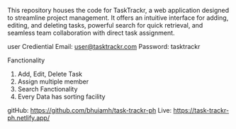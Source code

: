 This repository houses the code for TaskTrackr, a web application designed to streamline project management. It offers an intuitive interface for adding, editing, and deleting tasks, powerful search for quick retrieval, and seamless team collaboration with direct task assignment.

user Crediential
Email: user@tasktrackr.com
Password: tasktrackr


Fanctionality
1. Add, Edit, Delete Task
2. Assign multiple member
3. Search Fanctionality
4. Every Data has sorting facility


gitHub: https://github.com/bhuiamh/task-trackr-ph
Live: https://task-trackr-ph.netlify.app/